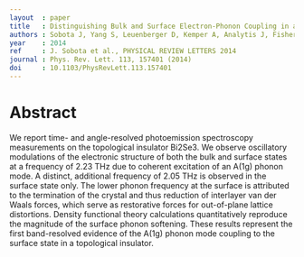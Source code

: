 ```yaml
---
layout  : paper
title   : Distinguishing Bulk and Surface Electron-Phonon Coupling in a Photoexcited Topological Insulator
authors : Sobota J, Yang S, Leuenberger D, Kemper A, Analytis J, Fisher I, Kirchmann P, Devereaux T, Shen Z
year    : 2014
ref     : J. Sobota et al., PHYSICAL REVIEW LETTERS 2014
journal : Phys. Rev. Lett. 113, 157401 (2014)
doi     : 10.1103/PhysRevLett.113.157401
---
```


# Abstract

We report time- and angle-resolved photoemission spectroscopy measurements on the topological insulator Bi2Se3. We observe oscillatory modulations of the electronic structure of both the bulk and surface states at a frequency of 2.23 THz due to coherent excitation of an A(1g) phonon mode. A distinct, additional frequency of 2.05 THz is observed in the surface state only. The lower phonon frequency at the surface is attributed to the termination of the crystal and thus reduction of interlayer van der Waals forces, which serve as restorative forces for out-of-plane lattice distortions. Density functional theory calculations quantitatively reproduce the magnitude of the surface phonon softening. These results represent the first band-resolved evidence of the A(1g) phonon mode coupling to the surface state in a topological insulator.

